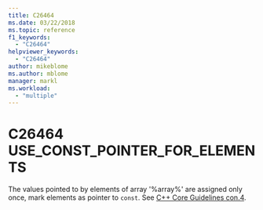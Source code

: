 ```yaml
---
title: C26464
ms.date: 03/22/2018
ms.topic: reference
f1_keywords:
  - "C26464"
helpviewer_keywords:
  - "C26464"
author: mikeblome
ms.author: mblome
manager: markl
ms.workload:
  - "multiple"
---
```

# C26464 USE_CONST_POINTER_FOR_ELEMENTS
  The values pointed to by elements of array '%array%' are assigned only once, mark elements as pointer to `const`. See [C++ Core Guidelines con.4](https://github.com/isocpp/CppCoreGuidelines/blob/master/CppCoreGuidelines.md#con4-use-const-to-define-objects-with-values-that-do-not-change-after-construction).
